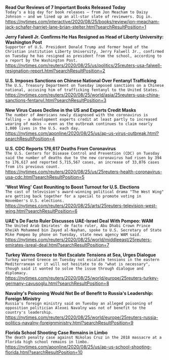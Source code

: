 **Read Our Reviews of 7 Important Books Released Today**\
`Today’s a big day for book releases — from Jon Meacham to Daisy Johnson — and we lined up an all-star slate of reviewers. Dig in.`\
https://nytimes.com/interactive/2020/08/25/books/review/jon-meacham-jack-schafer-harriet-lane-brian-stelter.html?searchResultPosition=1

**Jerry Falwell Jr. Confirms He Has Resigned as Head of Liberty University: Washington Post**\
`Supporter of U.S. President Donald Trump and former head of the Christian institution Liberty University, Jerry Falwell Jr., confirmed on Tuesday he has resigned as president from the school, according to a report by the Washington Post.`\
https://nytimes.com/reuters/2020/08/25/us/politics/25reuters-usa-falwell-resignation-report.html?searchResultPosition=2

**U.S. Imposes Sanctions on Chinese National Over Fentanyl Trafficking**\
`The U.S. Treasury Department on Tuesday imposed sanctions on a Chinese national, accusing him of trafficking fentanyl to the United States.`\
https://nytimes.com/reuters/2020/08/25/world/asia/25reuters-usa-china-sanctions-fentanyl.html?searchResultPosition=3

**New Virus Cases Decline in the US and Experts Credit Masks**\
`The number of Americans newly diagnosed with the coronavirus is falling — a development experts credit at least partly to increased wearing of masks — even as the outbreak continues to claim nearly 1,000 lives in the U.S. each day.`\
https://nytimes.com/aponline/2020/08/25/us/ap-us-virus-outbreak.html?searchResultPosition=4

**U.S. CDC Reports 176,617 Deaths From Coronavirus**\
`The U.S. Centers for Disease Control and Prevention (CDC) on Tuesday said the number of deaths due to the new coronavirus had risen by 394 to 176,617 and reported 5,715,567 cases, an increase of 33,076 cases from its previous count.`\
https://nytimes.com/reuters/2020/08/25/us/25reuters-health-coronavirus-usa-cdc.html?searchResultPosition=5

**'West Wing' Cast Reuniting to Boost Turnout for U.S. Elections**\
`The cast of television's award-winning political drama "The West Wing" are getting back together for a special to promote voting in November's U.S. elections.`\
https://nytimes.com/reuters/2020/08/25/arts/25reuters-television-west-wing.html?searchResultPosition=6

**UAE's De Facto Ruler Discusses UAE-Israel Deal With Pompeo: WAM**\
`The United Arab Emirates' de facto ruler, Abu Dhabi Crown Prince Sheikh Mohammed bin Zayed al-Nayhan, spoke to U.S. Secretary of State Mike Pompeo by phone on Tuesday, state news agency WAM said.`\
https://nytimes.com/reuters/2020/08/25/world/middleeast/25reuters-emirates-isreal-deal.html?searchResultPosition=7

**Turkey Warns Greece to Not Escalate Tensions at Sea, Urges Dialogue**\
`Turkey warned Greece on Tuesday not escalate tensions in the eastern Mediterranean or it will not hesitate to do "what is necessary", though said it wanted to solve the issue through dialogue and diplomacy. `\
https://nytimes.com/reuters/2020/08/25/world/europe/25reuters-turkey-germany-cavusoglu.html?searchResultPosition=8

**Navalny's Poisoning Would Not Be of Benefit to Russia's Leadership: Foreign Ministry**\
`Russia's foreign ministry said on Tuesday an alleged poisoning of opposition politician Alexei Navalny was not of benefit to the country's leadership.`\
https://nytimes.com/reuters/2020/08/25/world/europe/25reuters-russia-politics-navalny-foreignministry.html?searchResultPosition=9

**Florida School Shooting Case Remains in Limbo**\
`The death penalty case against Nikolas Cruz in the 2018 massacre at a Florida high school remains in limbo.`\
https://nytimes.com/aponline/2020/08/25/us/ap-us-school-shooting-florida.html?searchResultPosition=10

